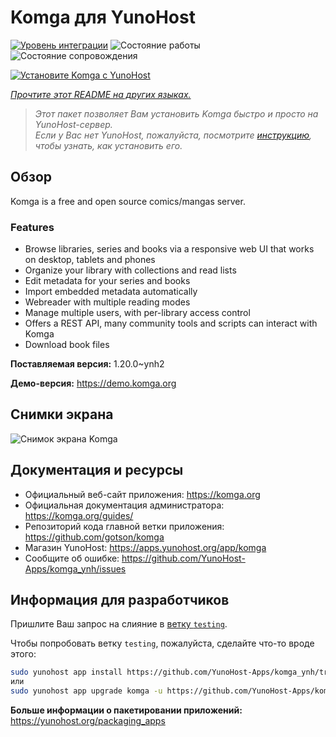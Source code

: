 <!--
Важно: этот README был автоматически сгенерирован <https://github.com/YunoHost/apps/tree/master/tools/readme_generator>
Он НЕ ДОЛЖЕН редактироваться вручную.
-->

# Komga для YunoHost

[![Уровень интеграции](https://apps.yunohost.org/badge/integration/komga)](https://ci-apps.yunohost.org/ci/apps/komga/)
![Состояние работы](https://apps.yunohost.org/badge/state/komga)
![Состояние сопровождения](https://apps.yunohost.org/badge/maintained/komga)

[![Установите Komga с YunoHost](https://install-app.yunohost.org/install-with-yunohost.svg)](https://install-app.yunohost.org/?app=komga)

*[Прочтите этот README на других языках.](./ALL_README.md)*

> *Этот пакет позволяет Вам установить Komga быстро и просто на YunoHost-сервер.*  
> *Если у Вас нет YunoHost, пожалуйста, посмотрите [инструкцию](https://yunohost.org/install), чтобы узнать, как установить его.*

## Обзор

Komga is a free and open source comics/mangas server.

### Features

- Browse libraries, series and books via a responsive web UI that works on desktop, tablets and phones
- Organize your library with collections and read lists
- Edit metadata for your series and books
- Import embedded metadata automatically
- Webreader with multiple reading modes
- Manage multiple users, with per-library access control
- Offers a REST API, many community tools and scripts can interact with Komga
- Download book files


**Поставляемая версия:** 1.20.0~ynh2

**Демо-версия:** <https://demo.komga.org>

## Снимки экрана

![Снимок экрана Komga](./doc/screenshots/home.png)

## Документация и ресурсы

- Официальный веб-сайт приложения: <https://komga.org>
- Официальная документация администратора: <https://komga.org/guides/>
- Репозиторий кода главной ветки приложения: <https://github.com/gotson/komga>
- Магазин YunoHost: <https://apps.yunohost.org/app/komga>
- Сообщите об ошибке: <https://github.com/YunoHost-Apps/komga_ynh/issues>

## Информация для разработчиков

Пришлите Ваш запрос на слияние в [ветку `testing`](https://github.com/YunoHost-Apps/komga_ynh/tree/testing).

Чтобы попробовать ветку `testing`, пожалуйста, сделайте что-то вроде этого:

```bash
sudo yunohost app install https://github.com/YunoHost-Apps/komga_ynh/tree/testing --debug
или
sudo yunohost app upgrade komga -u https://github.com/YunoHost-Apps/komga_ynh/tree/testing --debug
```

**Больше информации о пакетировании приложений:** <https://yunohost.org/packaging_apps>
